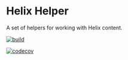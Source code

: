 # Helix Helper

A set of helpers for working with Helix content.

[![build](https://github.com/auniverseaway/helix-helper-extension/workflows/Build/badge.svg)](https://github.com/auniverseaway/helix-helper-extension/actions)

[![codecov](https://codecov.io/gh/auniverseaway/helix-helper-extension/branch/main/graph/badge.svg?token=FSB0AKTX59)](https://codecov.io/gh/auniverseaway/helix-helper-extension)